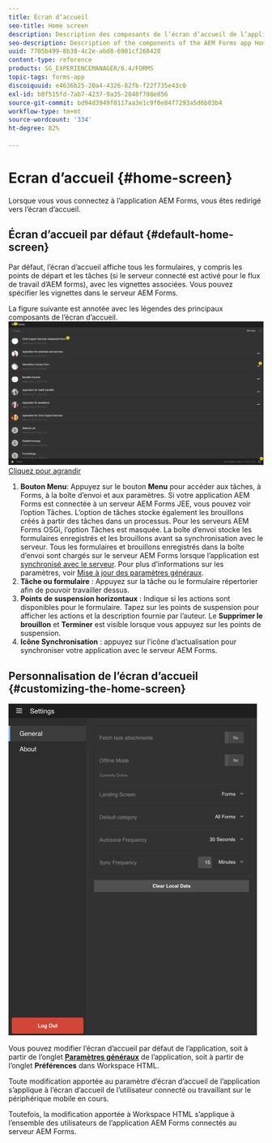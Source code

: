 ```yaml
---
title: Écran d’accueil
seo-title: Home screen
description: Description des composants de l’écran d’accueil de l’application AEM Forms
seo-description: Description of the components of the AEM Forms app Home screen
uuid: 7705b499-8b38-4c2e-abd8-6901cf268428
content-type: reference
products: SG_EXPERIENCEMANAGER/6.4/FORMS
topic-tags: forms-app
discoiquuid: e4636b25-20a4-4326-82fb-f22f735e43c0
exl-id: b8f515fd-7ab7-4237-9a35-2840f708e856
source-git-commit: bd94d3949f0117aa3e1c9f0e84f7293a5d6b03b4
workflow-type: tm+mt
source-wordcount: '334'
ht-degree: 82%

---
```


# Ecran d’accueil {#home-screen}

Lorsque vous vous connectez à l’application AEM Forms, vous êtes redirigé vers l’écran d’accueil.

## Écran d’accueil par défaut {#default-home-screen}

Par défaut, l’écran d’accueil affiche tous les formulaires, y compris les points de départ et les tâches (si le serveur connecté est activé pour le flux de travail d’AEM forms), avec les vignettes associées. Vous pouvez spécifier les vignettes dans le serveur AEM Forms.

La figure suivante est annotée avec les légendes des principaux composants de l’écran d’accueil.
![Écran d’accueil de l’application Forms](assets/home-screen-1.png)
[Cliquez pour agrandir](assets/home-screen-1-1.png)

1. **Bouton Menu**: Appuyez sur le bouton **Menu** pour accéder aux tâches, à Forms, à la boîte d’envoi et aux paramètres. Si votre application AEM Forms est connectée à un serveur AEM Forms JEE, vous pouvez voir l’option Tâches. L’option de tâches stocke également les brouillons créés à partir des tâches dans un processus. Pour les serveurs AEM Forms OSGi, l’option Tâches est masquée. La boîte d’envoi stocke les formulaires enregistrés et les brouillons avant sa synchronisation avec le serveur. Tous les formulaires et brouillons enregistrés dans la boîte d’envoi sont chargés sur le serveur AEM Forms lorsque l’application est [synchronisé avec le serveur](/help/forms/using/sync-app.md). Pour plus d’informations sur les paramètres, voir [Mise à jour des paramètres généraux](/help/forms/using/update-general-settings.md).
1. **Tâche ou formulaire** : Appuyez sur la tâche ou le formulaire répertorier afin de pouvoir travailler dessus.
1. **Points de suspension horizontaux** : Indique si les actions sont disponibles pour le formulaire. Tapez sur les points de suspension pour afficher les actions et la description fournie par l’auteur. Le **Supprimer le brouillon** et **Terminer** est visible lorsque vous appuyez sur les points de suspension.
1. **Icône Synchronisation** : appuyez sur l’icône d’actualisation pour synchroniser votre application avec le serveur AEM Forms.

## Personnalisation de l’écran d’accueil {#customizing-the-home-screen}

![Paramètres généraux](assets/gen-settings.png)

Vous pouvez modifier l’écran d’accueil par défaut de l’application, soit à partir de l’onglet **[Paramètres généraux](/help/forms/using/update-general-settings.md)** de l’application, soit à partir de l’onglet **Préférences** dans Workspace HTML.

Toute modification apportée au paramètre d’écran d’accueil de l’application s’applique à l’écran d’accueil de l’utilisateur connecté ou travaillant sur le périphérique mobile en cours.

Toutefois, la modification apportée à Workspace HTML s’applique à l’ensemble des utilisateurs de l’application AEM Forms connectés au serveur AEM Forms.
